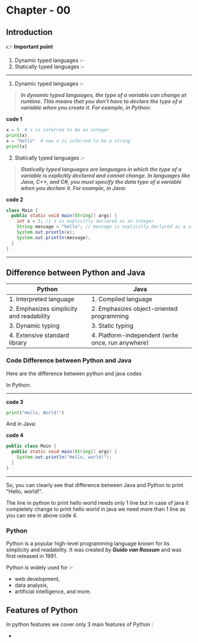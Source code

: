 # Chapter - 00

## Introduction


:point_right: **Important point**

1. Dynamic typed languages :-
2. Statically typed languages :-

---
1. Dynamic typed languages :-

>  **_In dynamic typed languages, the type of a variable can change at runtime. This means that you don't have to declare the type of a variable when you create it. For example, in Python:_**

**code 1**
```python 
x = 5  # x is inferred to be an integer
print(x)
x = "hello"  # now x is inferred to be a string
print(x)
```

2. Statically typed languages :-

> **_Statically typed languages are languages in which the type of a variable is explicitly declared and cannot change. In languages like Java, C++, and C#, you must specify the data type of a variable when you declare it. For example, in Java:_**


**code 2**
```java
class Main {
  public static void main(String[] args) {
    int x = 5; // x is explicitly declared as an integer
    String message = "hello"; // message is explicitly declared as a string
    System.out.println(x);
    System.out.println(message);
  }
}
```
---

## Difference between Python and Java

| Python                                   | Java                                               |
| ---------------------------------------- | -------------------------------------------------- |
| 1. Interpreted language                  | 1. Compiled language                               |
| 2. Emphasizes simplicity and readability | 2. Emphasizes object-oriented programming          |
| 3. Dynamic typing                        | 3. Static typing                                   |
| 4. Extensive standard library            | 4. Platform-independent (write once, run anywhere) |

### Code Difference between Python and Java

Here are the difference between python and java codes

In Python:

---
**code 3**
```Python
print("Hello, World!")
```

And in Java:

**code 4**
```Java
public class Main {
  public static void main(String[] args) {
    System.out.println("Hello, world!");
  }
}
```
---

So, you can clearly see that difference between Java and Python to print "Hello, world!". 

The line in python to print hello world needs only 1 line but in case of java it completely change to print hello world in java we need more than 1 line as you can see in above code 4.


### Python 

Python is a popular high-level programming language known for its simplicity and readability. It was created by _**Guido van Rossum**_ and was first released in 1991.


Python is widely used for :-

- web development,
- data analysis,
- artificial intelligence, and more.

## Features of Python

In python features we cover only 3 main features of Python :

- 